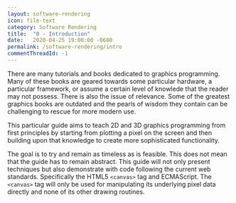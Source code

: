 ```yaml
---
layout: software-rendering
icon: file-text
category: Software Rendering
title:  "0 - Introduction"
date:   2020-04-25 19:00:00 -0600
permalink: /software-rendering/intro
commentThreadId: -1
---
```


There are many tutorials and books dedicated to graphics programming. Many of these books are geared
towards some particular hardware, a particular framework, or assume a certain level of knowlede that
the reader may not possess. There is also the issue of relevance. Some of the greatest graphics books
are outdated and the pearls of wisdom they contain can be challenging to rescue for more modern use.

This particular guide aims to teach 2D and 3D graphics programming from first principles by starting
from plotting a pixel on the screen and then building upon that knowledge to create more sophisticated
functionality.

The goal is to try and remain as timeless as is feasible. This does not mean that the guide has to remain
abstract. This guide will not only present techniques but also demonstrate with code following the current
web standards. Specifically the HTML5 `<canvas>` tag and ECMAScript. The `<canvas>` tag will only be used
for manipulating its underlying pixel data directly and none of its other drawing routines.
